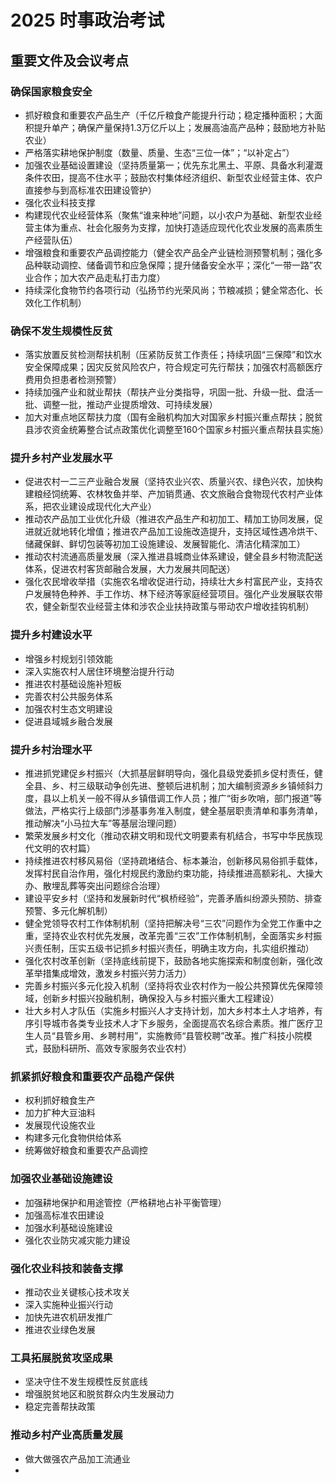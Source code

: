 # 2025 时事政治考试

## 重要文件及会议考点

### 确保国家粮食安全

- 抓好粮食和重要农产品生产（千亿斤粮食产能提升行动；稳定播种面积；大面积提升单产；确保产量保持1.3万亿斤以上；发展高油高产品种；鼓励地方补贴农业）
- 严格落实耕地保护制度（数量、质量、生态“三位一体”；“以补定占”）
- 加强农业基础设置建设（坚持质量第一；优先东北黑土、平原、具备水利灌溉条件农田，提高不住水平；鼓励农村集体经济组织、新型农业经营主体、农户直接参与到高标准农田建设管护）
- 强化农业科技支撑
- 构建现代农业经营体系（聚焦“谁来种地”问题，以小农户为基础、新型农业经营主体为重点、社会化服务为支撑，加快打造适应现代化农业发展的高素质生产经营队伍）
- 增强粮食和重要农产品调控能力（健全农产品全产业链检测预警机制；强化多品种联动调控、储备调节和应急保障；提升储备安全水平；深化“一带一路”农业合作；加大农产品走私打击力度）
- 持续深化食物节约各项行动（弘扬节约光荣风尚；节粮减损；健全常态化、长效化工作机制）

### 确保不发生规模性反贫

- 落实放置反贫检测帮扶机制（压紧防反贫工作责任；持续巩固“三保障”和饮水安全保障成果；因灾反贫风险农户，符合规定可先行帮扶；加强农村高额医疗费用负担患者检测预警）
- 持续加强产业和就业帮扶（帮扶产业分类指导，巩固一批、升级一批、盘活一批、调整一批，推动产业提质增效、可持续发展）
- 加大对重点地区帮扶力度（国有金融机构加大对国家乡村振兴重点帮扶；脱贫县涉农资金统筹整合试点政策优化调整至160个国家乡村振兴重点帮扶县实施）

### 提升乡村产业发展水平

- 促进农村一二三产业融合发展（坚持农业兴农、质量兴农、绿色兴农，加快构建粮经饲统筹、农林牧鱼并举、产加销贯通、农文旅融合食物现代农村产业体系，把农业建设成现代化大产业）
- 推动农产品加工业优化升级（推进农产品生产和初加工、精加工协同发展，促进就近就地转化增值；推进农产品加工设施改造提升，支持区域性遇冷烘干、储藏保鲜、鲜切包装等初加工设施建设、发展智能化、清洁化精深加工）
- 推动农村流通高质量发展（深入推进县城商业体系建设，健全县乡村物流配送体系，促进农村客货邮融合发展，大力发展共同配送）
- 强化农民增收举措（实施农名增收促进行动，持续壮大乡村富民产业，支持农户发展特色种养、手工作坊、林下经济等家庭经营项目。强化产业发展联农带农，健全新型农业经营主体和涉农企业扶持政策与带动农户增收挂钩机制）

### 提升乡村建设水平

- 增强乡村规划引领效能
- 深入实施农村人居住环境整治提升行动
- 推进农村基础设施补短板
- 完善农村公共服务体系
- 加强农村生态文明建设
- 促进县域城乡融合发展

### 提升乡村治理水平

- 推进抓党建促乡村振兴（大抓基层鲜明导向，强化县级党委抓乡促村责任，健全县、乡、村三级联动争创先进、整顿后进机制；加大编制资源乡乡镇倾斜力度，县以上机关一般不得从乡镇借调工作人员；推广“街乡吹哨，部门报道”等做法，严格实行上级部门涉基事务准入制度，健全基层职责清单和事务清单，推动解决“小马拉大车”等基层治理问题）
- 繁荣发展乡村文化（推动农耕文明和现代文明要素有机结合，书写中华民族现代文明的农村篇）
- 持续推进农村移风易俗（坚持疏堵结合、标本兼治，创新移风易俗抓手载体，发挥村民自治作用，强化村规民约激励约束功能，持续推进高额彩礼、大操大办、散埋乱葬等突出问题综合治理）
- 建设平安乡村（坚持和发展新时代“枫桥经验”，完善矛盾纠纷源头预防、排查预警、多元化解机制）
- 健全党领导农村工作体制机制（坚持把解决号“三农”问题作为全党工作重中之重，坚持农业农村优先发展，改革完善“三农”工作体制机制，全面落实乡村振兴责任制，压实五级书记抓乡村振兴责任，明确主攻方向，扎实组织推动）
- 强化农村改革创新（坚持底线前提下，鼓励各地实施探索和制度创新，强化改革举措集成增效，激发乡村振兴劳力活力）
- 完善乡村振兴多元化投入机制（坚持将农业农村作为一般公共预算优先保障领域，创新乡村振兴投融机制，确保投入与乡村振兴重大工程建设）
- 壮大乡村人才队伍（实施乡村振兴人才支持计划，加大乡村本土人才培养，有序引导城市各类专业技术人才下乡服务，全面提高农名综合素质。推广医疗卫生人员“县管乡用、乡聘村用”，实施教师“县管校聘”改革。推广科技小院模式，鼓励科研所、高效专家服务农业农村）

### 抓紧抓好粮食和重要农产品稳产保供

- 权利抓好粮食生产
- 加力扩种大豆油料
- 发展现代设施农业
- 构建多元化食物供给体系
- 统筹做好粮食和重要农产品调控

### 加强农业基础设施建设

- 加强耕地保护和用途管控（严格耕地占补平衡管理）
- 加强高标准农田建设
- 加强水利基础设施建设
- 强化农业防灾减灾能力建设

### 强化农业科技和装备支撑

- 推动农业关键核心技术攻关
- 深入实施种业振兴行动
- 加快先进农机研发推广
- 推进农业绿色发展

### 工具拓展脱贫攻坚成果

- 坚决守住不发生规模性反贫底线
- 增强脱贫地区和脱贫群众内生发展动力
- 稳定完善帮扶政策

### 推动乡村产业高质量发展

- 做大做强农产品加工流通业
- 
